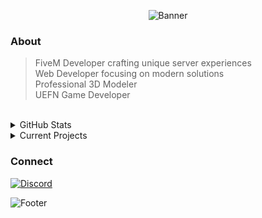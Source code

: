 <div align="center">
  
  ![Banner](https://capsule-render.vercel.app/api?type=waving&color=gradient&customColorList=12&height=180&section=header&text=ItsKuf&fontSize=60&fontColor=fff&animation=fadeIn&fontAlignY=35)

</div>

<div align="left">
  
  ### About
  > FiveM Developer crafting unique server experiences  
  > Web Developer focusing on modern solutions  
  > Professional 3D Modeler  
  > UEFN Game Developer
  
</div>

<br>

<details>
<summary>GitHub Stats</summary>
<div align="center">
  <img height="180em" src="https://github-readme-stats-git-masterrstaa-rickstaa.vercel.app/api?username=ItsKuf&show_icons=true&theme=tokyonight&hide_border=true&include_all_commits=true&count_private=true"/>
  <img height="180em" src="https://github-readme-streak-stats.herokuapp.com/?user=ItsKuf&theme=tokyonight&hide_border=true"/>
</div>
</details>

<details>
<summary>Current Projects</summary>
<div align="left">
  
  - 🎮 Custom FiveM server development
  - 💻 Web applications & interfaces
  - 🎨 3D modeling & asset creation
  - 🎯 UEFN game development
  
</div>
</details>

<div align="left">

### Connect
[![Discord](https://img.shields.io/badge/Discord-k54-5865F2?style=flat&logo=discord&logoColor=white)](https://discord.com/)

</div>

![Footer](https://capsule-render.vercel.app/api?type=waving&color=gradient&customColorList=12&height=80&section=footer)
